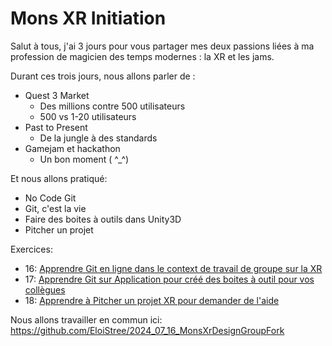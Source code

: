 # Mons XR Initiation

Salut à tous, j'ai 3 jours pour vous partager mes deux passions liées à ma profession de magicien des temps modernes : la XR et les jams.

Durant ces trois jours, nous allons parler de :
- Quest 3 Market
  - Des millions contre 500 utilisateurs
  - 500 vs 1-20 utilisateurs
- Past to Present
  - De la jungle à des standards
- Gamejam et hackathon
  - Un bon moment ( ^_^)

Et nous allons pratiqué:
-  No Code Git
  - Git, c'est la vie
- Faire des boites à outils dans Unity3D
- Pitcher un projet


Exercices:
- 16: [Apprendre Git en ligne dans le context de travail de groupe sur la XR](https://github.com/EloiStree/2024_07_16_MonsXrDesign/blob/main/2024_07_16.md)
- 17: [Apprendre Git sur Application pour créé des boites à outil pour vos collègues](https://github.com/EloiStree/2024_07_16_MonsXrDesign/blob/main/2024_07_17.md)
- 18: [Apprendre à Pitcher un projet XR pour demander de l'aide](https://github.com/EloiStree/2024_07_16_MonsXrDesign/blob/main/2024_07_18.md)

Nous allons travailler en commun ici:  
https://github.com/EloiStree/2024_07_16_MonsXrDesignGroupFork  


